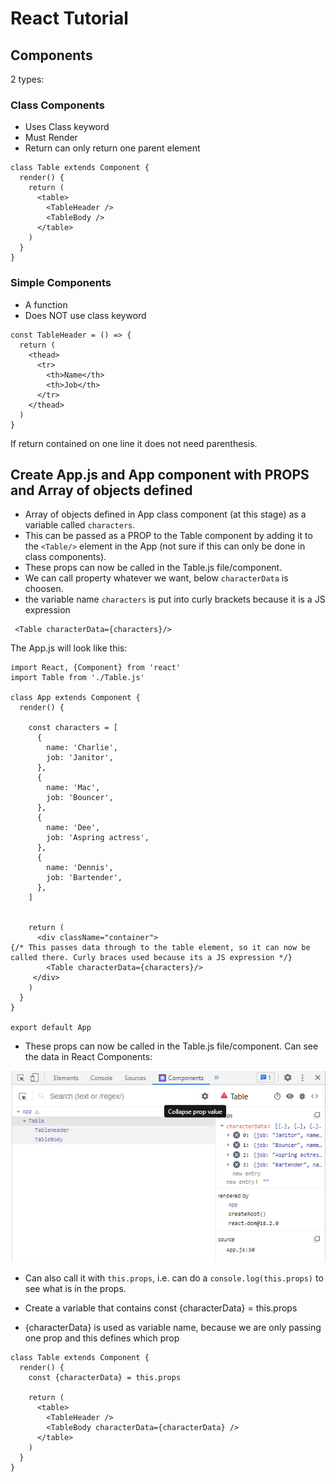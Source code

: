 # React Tutorial

## Components
2 types: 

### Class Components

- Uses Class keyword 
- Must Render
- Return can only return one parent element

```
class Table extends Component {
  render() {
    return (
      <table>
        <TableHeader />
        <TableBody />
      </table>
    )
  }
}
```

### Simple Components 

- A function 
- Does NOT use class keyword

```
const TableHeader = () => {
  return (
    <thead>
      <tr>
        <th>Name</th>
        <th>Job</th>
      </tr>
    </thead>
  )
}
```
If return contained on one line it does not need parenthesis.

## Create App.js and App component with PROPS and Array of objects defined

- Array of objects defined in App class component (at this stage) as a variable called `characters`. 
- This can be passed as a PROP to the Table component by adding it to the `<Table/>` element in the App (not sure if this can only be done in class components).
- These props can now be called in the Table.js file/component. 
- We can call property whatever we want, below `characterData` is choosen. 
- the variable name `characters` is put into curly brackets because it is a JS expression

```
 <Table characterData={characters}/>
```
The App.js will look like this:  
```
import React, {Component} from 'react'
import Table from './Table.js'

class App extends Component {
  render() {

    const characters = [
      {
        name: 'Charlie',
        job: 'Janitor',
      },
      {
        name: 'Mac',
        job: 'Bouncer',
      },
      {
        name: 'Dee',
        job: 'Aspring actress',
      },
      {
        name: 'Dennis',
        job: 'Bartender',
      },
    ]


    return (
      <div className="container">
{/* This passes data through to the table element, so it can now be called there. Curly braces used because its a JS expression */}
        <Table characterData={characters}/>
     </div> 
    )
  }
}

export default App

```
- These props can now be called in the Table.js file/component. Can see the data in React Components:

![This is an image](https://github.com/robhami/react-tutorial/blob/main/readme%20data/props_in_table.PNG)


- Can also call it with `this.props`, i.e. can do a `console.log(this.props)` to see what is in the props.





- Create a variable that contains const {characterData} = this.props
- {characterData} is used as variable name, because we are only passing one prop and this defines which prop
```
class Table extends Component {
  render() {
    const {characterData} = this.props

    return (
      <table>
        <TableHeader />
        <TableBody characterData={characterData} />
      </table>
    )
  }
}
```


